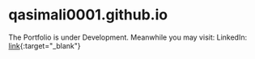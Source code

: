 # qasimali0001.github.io

The Portfolio is under Development. Meanwhile you may visit: LinkedIn: [link](https://www.linkedin.com/in/qasim-ali-6bb361b0/){:target="_blank"}
